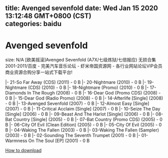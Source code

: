 
title: Avenged sevenfold
date: Wed Jan 15 2020 13:12:48 GMT+0800 (CST)    
categories: baidu
---

# Avenged sevenfold
size: N/A
 [欧美摇滚]Avenged Sevenfold (A7X/七级炼狱/七倍报应) 无损合集 2001-2011/百度 - 完美汽车音乐论坛 - 虾米帝国资源网 - 各行业网站论坛VIP会员商业资源合购分享一站式下载平台!
 
|- 21-So Far Away (CDS) (2011) - 0 B
|- 20-Nightmare (2010) - 0 B
|- 19-Nightmare (CDS) (2010) - 0 B
|- 18-Nightmare (Promo) (2010) - 0 B
|- 17-Diamonds In The Rough (2008) - 0 B
|- 16-Dear God (Promo CDS) (2008) - 0 B
|- 15-Dear God (Radio Promo) (2008) - 0 B
|- 14-Afterlife [Single] (2008) - 0 B
|- 13-Avenged Sevenfold (2007) - 0 B
|- 12-Almost Easy [Single] (2007) - 0 B
|- 11-Critical Acclaim [Single] (2007) - 0 B
|- 10-Seize The Day [Single] (2006) - 0 B
|- 09-Beast And The Harlot [Single] (2006) - 0 B
|- 08-Bat Country [Single] (2005) - 0 B
|- 07-Bat Country (Promo CDS) (2005) - 0 B
|- 06-City Of Evil (Clean Edition) (2005) - 0 B
|- 05-City Of Evil (2005) - 0 B
|- 04-Waking The Fallen (2003) - 0 B
|- 03-Waking The Fallen (Sampler) (2003) - 0 B
|- 02-Sounding The Seventh Trumpet (2001) - 0 B
|- 01-Warmness On The Soul [EP] (2001) - 0 B

[How to download](https://bpcam.bemobtrk.com/go/2ceec3aa-1ca2-46d6-b9ff-aaa5c184517c?jno=514)